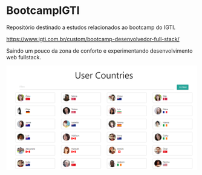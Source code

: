 # BootcampIGTI
Repositório destinado a estudos relacionados ao bootcamp do IGTI.

https://www.igti.com.br/custom/bootcamp-desenvolvedor-full-stack/

Saindo um pouco da zona de conforto e experimentando desenvolvimento web fullstack.

![Alt text](thumb.png "Optional title")

